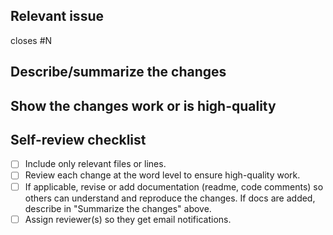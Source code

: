 <!-- Congrats--a pull request! Here is a template to reflect the workflow in the lab handbook: https://github.com/TheRARELab/handbook/tree/main/Workflow -->
<!--  You can contribute to this template here: https://github.com/TheRARELab/.github/edit/main/.github/pull_request_template.md -->

## Relevant issue 
<!-- There should be an issue that this PR closes, use a keyword (e.g., closes #4) to link it. -->

closes #N

## Describe/summarize the changes
<!-- (and discuss other deliverables in the deliverable field) -->



## Show the changes work or is high-quality
<!-- e.g., using photos/videos -->



## Self-review checklist
<!-- Finally, make sure to do the following and check them off after finishing (Doc: https://docs.github.com/en/get-started/writing-on-github/getting-started-with-writing-and-formatting-on-github/basic-writing-and-formatting-syntax#task-lists) -->

- [ ] Include only relevant files or lines.
- [ ] Review each change at the word level to ensure high-quality work.
- [ ] If applicable, revise or add documentation (readme, code comments) so others can understand and reproduce the changes. If docs are added, describe in "Summarize the changes" above.
- [ ] Assign reviewer(s) so they get email notifications.
